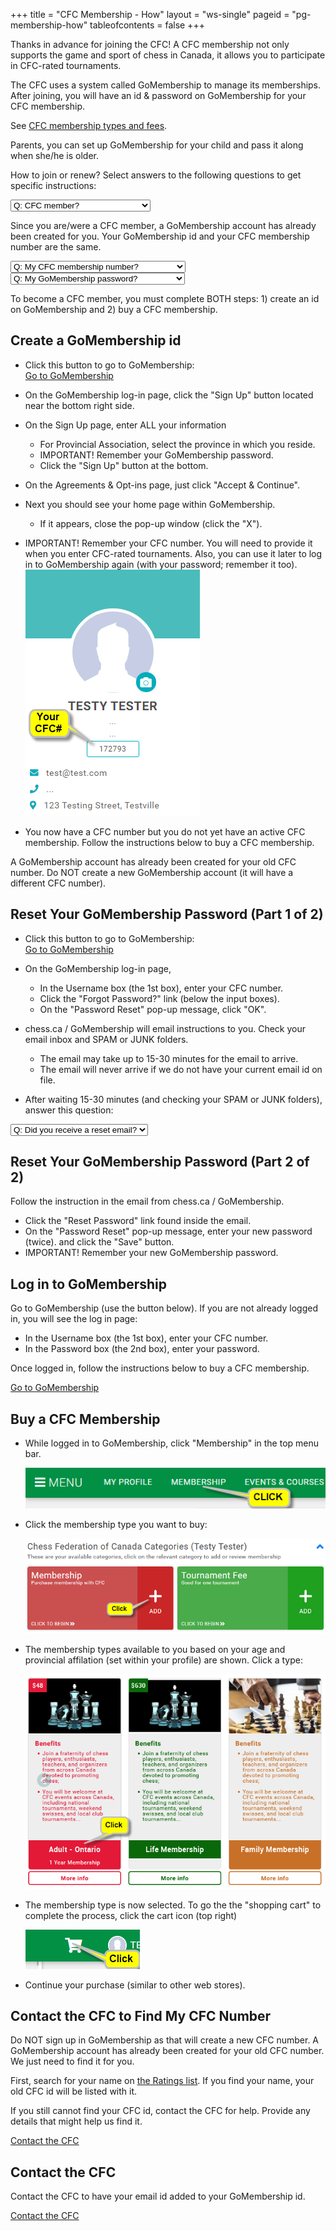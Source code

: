 +++
title = "CFC Membership - How"
layout = "ws-single"
pageid = "pg-membership-how"
tableofcontents = false
+++

Thanks in advance for joining the CFC!
A CFC membership not only supports the game and sport of chess in Canada,
it allows you to participate in CFC-rated tournaments.

The CFC uses a system called GoMembership to manage its memberships.
After joining, you will have an id & password on GoMembership for your CFC membership.

See [CFC membership types and fees](/en/players/membership-fees/).

Parents, you can set up GoMembership for your child and pass it along when she/he is older.

How to join or renew?
Select answers to the following questions to get specific instructions:

<div class="select">
<select v-model="mbr.is_member">
  <option value="">Q: CFC member?</option>
  <option value="N">I have never been a CFC member</option>
  <option value="Y">I am a CFC member</option>
  <option value="Y">I was a CFC member in the past</option>
</select>
</div>

<div v-show="mbr.is_member=='Y'" class="mt-3">

Since you are/were a CFC member, a GoMembership account has already been created for you.
Your GoMembership id and your CFC membership number are the same.

 <div class="select">
  <select v-model="mbr.knows_cfc_id">
   <option value="">Q: My CFC membership number?</option>
   <option value="Y">I know my CFC membership number</option>
   <option value="N">I do not know my CFC membership number</option>
  </select>
 </div>
 <div v-show="mbr.knows_cfc_id=='Y'" class="mt-3">
  <div class="select">
   <select v-model="mbr.knows_gm_pw">
    <option value="">Q: My GoMembership password?</option>
    <option value="Y">I know my GoMembership password</option>
    <option value="N">I do not know my GoMembership password</option>
   </select>
  </div>
 </div>
</div>

<!-- --------------------------------------------------------------- -->
<div v-show="show_create_gm_id" class="mt-3">

To become a CFC member, you must complete
BOTH steps: 1) create an id on GoMembership and 2) buy a CFC membership.

## Create a GoMembership id

* Click this button to go to GoMembership:
  <br><a class="button is-info" href="https://cfc.azolve.com/" target="_blank">Go to GoMembership</a>
  
* On the GoMembership log-in page, click the "Sign Up" button located near the bottom right side.

* On the Sign Up page, enter ALL your information
  * For Provincial Association, select the province in which you reside.
  * IMPORTANT! Remember your GoMembership password.
  * Click the "Sign Up" button at the bottom.

* On the Agreements & Opt-ins page, just click "Accept & Continue".

* Next you should see your home page within GoMembership.
  * If it appears, close the pop-up window (click the "X").
  
* IMPORTANT! Remember your CFC number. You will need to provide it when you enter CFC-rated
  tournaments. Also, you can use it later to log in to GoMembership again (with your password;
  remember it too).<br>
  ![Your CFC id](your-cfc-id.png)

* You now have a CFC number but you do not yet have an active CFC membership.
  Follow the instructions below to buy a CFC membership.
</div>

<!-- --------------------------------------------------------------- -->
<div v-show="show_gm_pw_reset_part1" class="mt-3">

A GoMembership account has already been created for your old CFC number.
Do NOT create a new GoMembership account (it will have a different CFC number).

## Reset Your GoMembership Password (Part 1 of 2)

* Click this button to go to GoMembership:
  <br><a class="button is-info" href="https://cfc.azolve.com/" target="_blank">Go to GoMembership</a>

* On the GoMembership log-in page, 
  * In the Username box (the 1st box), enter your CFC number.
  * Click the "Forgot Password?" link (below the input boxes).
  * On the "Password Reset" pop-up message, click "OK".
  
* chess.ca / GoMembership will email instructions to you. Check your email inbox and SPAM or JUNK folders.
  * The email may take up to 15-30 minutes for the email to arrive.
  * The email will never arrive if we do not have your current email id on file.
  
* After waiting 15-30 minutes (and checking your SPAM or JUNK folders), answer this question:

 <div class="select">
  <select v-model="mbr.got_reset_email">
  <option value="">Q: Did you receive a reset email?</option>
   <option value="Y">I did receive a reset email</option>
   <option value="N">I did not receive a reset email</option>
  </select>
 </div>
</div>

<!-- --------------------------------------------------------------- -->
<div v-show="show_gm_pw_reset_part2" class="mt-3">

## Reset Your GoMembership Password (Part 2 of 2)

Follow the instruction in the email from chess.ca / GoMembership.
* Click the "Reset Password" link found inside the email.
* On the "Password Reset" pop-up message, enter your new password (twice).
  and click the "Save" button.
* IMPORTANT! Remember your new GoMembership password.
</div>

<!-- --------------------------------------------------------------- -->
<div v-show="show_gm_signin" class="mt-3">

## Log in to GoMembership
Go to GoMembership (use the button below).
If you are not already logged in, you will see the log in page:
* In the Username box (the 1st box), enter your CFC number.
* In the Password box (the 2nd box), enter your password.

Once logged in, follow the instructions below to buy a CFC membership.

<a class="button is-info" href="https://cfc.azolve.com/" target="_blank">Go to GoMembership</a>
</div>

<!-- --------------------------------------------------------------- -->
<div v-show="show_buy_cfc" class="mt-3">

## Buy a CFC Membership

* While logged in to GoMembership, click "Membership" in the top menu bar.
  
  ![click Membership](buy-click-membership.png)
  
* Click the membership type you want to buy:
  
  ![click Membership](buy-click-membership-box.png)
  
* The membership types available to you based on your age and provincial
  affilation (set within your profile) are shown.  Click a type:
  
  ![click membership type](buy-click-adult-prov.png)
  
* The membership type is now selected.  To go the the "shopping cart"
  to complete the process, click the cart icon (top right)
  
  ![click shopping cart](buy-shopping-cart.png)
  
* Continue your purchase (similar to other web stores).

</div>

<!-- --------------------------------------------------------------- -->
<div v-show="show_contact_cfc_find_id" class="mt-3">

## Contact the CFC to Find My CFC Number
Do NOT sign up in GoMembership as that will create a new CFC number.
A GoMembership account has already been created for your old CFC number.
We just need to find it for you.

First, search for your name on [the Ratings list](/en/ratings/#/).
If you find your name, your old CFC id will be listed with it.

If you still cannot find your CFC id, contact the CFC for help.
Provide any details that might help us find it.

<a class="button is-info" href="https://forms.gle/miag39Q6tutM7pmc7" target="_blank">Contact the CFC</a>
</div>

<!-- --------------------------------------------------------------- -->
<div v-show="show_contact_cfc_add_email" class="mt-3">

## Contact the CFC
Contact the CFC to have your email id added to your GoMembership id.

<a class="button is-info" href="https://forms.gle/miag39Q6tutM7pmc7" target="_blank">Contact the CFC</a>
</div>

